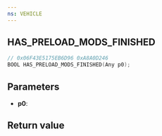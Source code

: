 ```yaml
---
ns: VEHICLE
---
```

## HAS_PRELOAD_MODS_FINISHED

```c
// 0x06F43E5175EB6D96 0xA8A0D246
BOOL HAS_PRELOAD_MODS_FINISHED(Any p0);
```


## Parameters
* **p0**: 

## Return value
